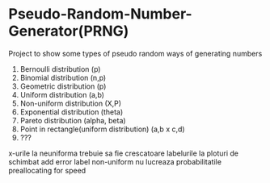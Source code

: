 # Pseudo-Random-Number-Generator(PRNG)
Project to show some types of pseudo random ways of generating numbers

1. Bernoulli distribution (p)
2. Binomial distribution (n,p)
3. Geometric distribution (p)
4. Uniform distribution (a,b)
5. Non-uniform distribution (X,P)
6. Exponential distribution (theta)
7. Pareto distribution (alpha, beta)
8. Point in rectangle(uniform distribution) (a,b x c,d)
9. ???


x-urile la neuniforma trebuie sa fie crescatoare
labelurile la ploturi de schimbat
add error label
non-uniform nu lucreaza probabilitatile
preallocating for speed
